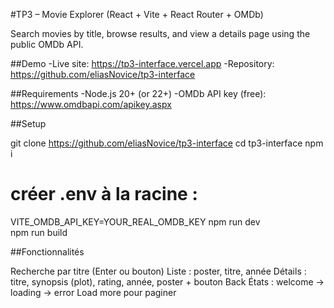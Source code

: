 #TP3 – Movie Explorer (React + Vite + React Router + OMDb)

Search movies by title, browse results, and view a details page using the public OMDb API.

##Demo
-Live site: https://tp3-interface.vercel.app
-Repository: https://github.com/eliasNovice/tp3-interface

##Requirements
-Node.js 20+ (or 22+)
-OMDb API key (free): https://www.omdbapi.com/apikey.aspx

##Setup

git clone https://github.com/eliasNovice/tp3-interface
cd tp3-interface
npm i
# créer .env à la racine :
VITE_OMDB_API_KEY=YOUR_REAL_OMDB_KEY
npm run dev      
npm run build   

##Fonctionnalités

Recherche par titre (Enter ou bouton)
Liste : poster, titre, année
Détails : titre, synopsis (plot), rating, année, poster + bouton Back
États : welcome → loading → error
Load more pour paginer
